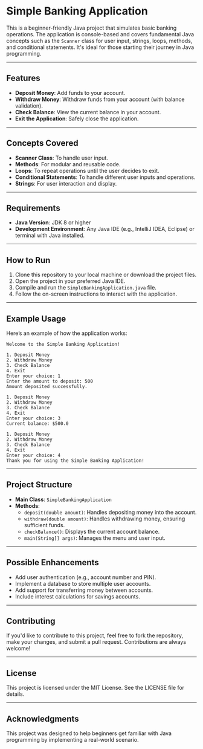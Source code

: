 
# Simple Banking Application

This is a beginner-friendly Java project that simulates basic banking operations. The application is console-based and covers fundamental Java concepts such as the `Scanner` class for user input, strings, loops, methods, and conditional statements. It's ideal for those starting their journey in Java programming.

---

## Features

- **Deposit Money**: Add funds to your account.
- **Withdraw Money**: Withdraw funds from your account (with balance validation).
- **Check Balance**: View the current balance in your account.
- **Exit the Application**: Safely close the application.

---

## Concepts Covered

- **Scanner Class**: To handle user input.
- **Methods**: For modular and reusable code.
- **Loops**: To repeat operations until the user decides to exit.
- **Conditional Statements**: To handle different user inputs and operations.
- **Strings**: For user interaction and display.

---

## Requirements

- **Java Version**: JDK 8 or higher
- **Development Environment**: Any Java IDE (e.g., IntelliJ IDEA, Eclipse) or terminal with Java installed.

---

## How to Run

1. Clone this repository to your local machine or download the project files.
2. Open the project in your preferred Java IDE.
3. Compile and run the `SimpleBankingApplication.java` file.
4. Follow the on-screen instructions to interact with the application.

---

## Example Usage

Here’s an example of how the application works:

```
Welcome to the Simple Banking Application!

1. Deposit Money
2. Withdraw Money
3. Check Balance
4. Exit
Enter your choice: 1
Enter the amount to deposit: 500
Amount deposited successfully.

1. Deposit Money
2. Withdraw Money
3. Check Balance
4. Exit
Enter your choice: 3
Current balance: $500.0

1. Deposit Money
2. Withdraw Money
3. Check Balance
4. Exit
Enter your choice: 4
Thank you for using the Simple Banking Application!
```

---

## Project Structure

- **Main Class**: `SimpleBankingApplication`
- **Methods**:
  - `deposit(double amount)`: Handles depositing money into the account.
  - `withdraw(double amount)`: Handles withdrawing money, ensuring sufficient funds.
  - `checkBalance()`: Displays the current account balance.
  - `main(String[] args)`: Manages the menu and user input.

---

## Possible Enhancements

- Add user authentication (e.g., account number and PIN).
- Implement a database to store multiple user accounts.
- Add support for transferring money between accounts.
- Include interest calculations for savings accounts.

---

## Contributing

If you'd like to contribute to this project, feel free to fork the repository, make your changes, and submit a pull request. Contributions are always welcome!

---

## License

This project is licensed under the MIT License. See the LICENSE file for details.

---

## Acknowledgments

This project was designed to help beginners get familiar with Java programming by implementing a real-world scenario.
